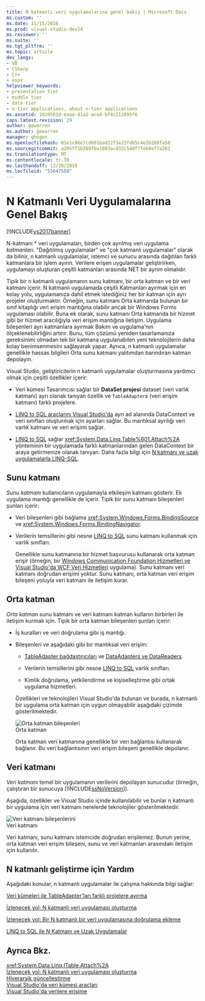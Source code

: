 ```yaml
---
title: N katmanlı veri uygulamalarına genel bakış | Microsoft Docs
ms.custom: ''
ms.date: 11/15/2016
ms.prod: visual-studio-dev14
ms.reviewer: ''
ms.suite: ''
ms.tgt_pltfrm: ''
ms.topic: article
dev_langs:
- VB
- CSharp
- C++
- aspx
helpviewer_keywords:
- presentation tier
- middle tier
- data tier
- n-tier applications, about n-tier applications
ms.assetid: 1020581d-eaaa-41a2-aca4-bf4c212895f6
caps.latest.revision: 29
author: gewarren
ms.author: gewarren
manager: ghogen
ms.openlocfilehash: 01e1c86e7cd601bad22f3e23fd65c4e2b260fa58
ms.sourcegitcommit: a205ff1b389fba1803acd32c54df7feb0ef7a203
ms.translationtype: MT
ms.contentlocale: tr-TR
ms.lasthandoff: 12/20/2018
ms.locfileid: "53647550"
---
```

# <a name="n-tier-data-applications-overview"></a>N Katmanlı Veri Uygulamalarına Genel Bakış
[!INCLUDE[vs2017banner](../includes/vs2017banner.md)]

  
N-katmanı * veri uygulamaları, birden çok ayrılmış veri uygulama *katmanları*. "Dağıtılmış uygulamalar" ve "çok katmanlı uygulamalar" olarak da bilinir, n katmanlı uygulamalar, istemci ve sunucu arasında dağıtılan farklı katmanlara bir işlem ayırın. Verilere erişen uygulamalar geliştirirken, uygulamayı oluşturan çeşitli katmanları arasında NET bir ayrım olmalıdır.  
  
 Tipik bir n katmanlı uygulamanın sunu katmanı, bir orta katman ve bir veri katmanı içerir. N katmanlı uygulamada çeşitli Katmanları ayırmak için en kolay yolu, uygulamanıza dahil etmek istediğiniz her bir katman için ayrı projeler oluşturmaktır. Örneğin, sunu katmanı Orta katmanda bulunan bir sınıf kitaplığı veri erişim mantığına olabilir ancak bir Windows Forms uygulaması olabilir. Buna ek olarak, sunu katmanı Orta katmanda bir hizmet gibi bir hizmet aracılığıyla veri erişim mantığına iletişim. Uygulama bileşenleri ayrı katmanlara ayırmak Bakım ve uygulama'nın ölçeklenebilirliğini artırır. Bunu, tüm çözümü yeniden tasarlamanıza gereksinimi olmadan tek bir katmana uygulanabilen yeni teknolojilerin daha kolay benimsenmesini sağlayarak yapar. Ayrıca, n katmanlı uygulamalar genellikle hassas bilgileri Orta sunu katmanı yalıtımdan barındıran katman depolayın.  
  
 Visual Studio, geliştiricilerin n katmanlı uygulamalar oluşturmasına yardımcı olmak için çeşitli özellikler içerir:  
  
-   Veri kümesi Tasarımcısı sağlar bir **DataSet projesi** dataset (veri varlık katmanı) ayrı olanak tanıyan özellik ve `TableAdapter`s (veri erişim katmanı) farklı projelere.  
  
-   [LINQ to SQL araçlarını Visual Studio'da](../data-tools/linq-to-sql-tools-in-visual-studio2.md) ayrı ad alanında DataContext ve veri sınıfları oluşturmak için ayarları sağlar. Bu mantıksal ayrılığı veri varlık katmanı ve veri erişimi sağlar.  
  
-   [LINQ to SQL](http://msdn.microsoft.com/library/73d13345-eece-471a-af40-4cc7a2f11655) sağlar <xref:System.Data.Linq.Table%601.Attach%2A> yönteminin bir uygulamada farklı katmanlarından gelen DataContext bir araya getirmenize olanak tanıyan. Daha fazla bilgi için [N katmanı ve uzak uygulamalarla LINQ-SQL](http://msdn.microsoft.com/library/854a1cdd-53cb-45f5-83ca-63962a9b3598).  
  
## <a name="presentation-tier"></a>Sunu katmanı  
 *Sunu katmanı* kullanıcıların uygulamayla etkileşim katmanı gösterir. Ek uygulama mantığı genellikle de içerir. Tipik bir sunu katmanı bileşenleri şunları içerir:  
  
- Veri bileşenleri gibi bağlama <xref:System.Windows.Forms.BindingSource> ve <xref:System.Windows.Forms.BindingNavigator>.  
  
- Verilerin temsillerini gibi nesne [LINQ to SQL](http://msdn.microsoft.com/library/73d13345-eece-471a-af40-4cc7a2f11655) sunu katmanı kullanmak için varlık sınıfları.  
  
  Genellikle sunu katmanına bir hizmet başvurusu kullanarak orta katman erişir (örneğin, bir [Windows Communication Foundation Hizmetleri ve Visual Studio'da WCF Veri Hizmetleri](../data-tools/windows-communication-foundation-services-and-wcf-data-services-in-visual-studio.md) uygulama). Sunu katmanı veri katmanı doğrudan erişimi yoktur. Sunu katmanı, orta katman veri erişim bileşeni yoluyla veri katmanı ile iletişim kurar.  
  
## <a name="middle-tier"></a>Orta katman  
 *Orta katman* sunu katmanı ve veri katmanı katman kullanın birbirleri ile iletişim kurmak için. Tipik bir orta katman bileşenleri şunları içerir:  
  
- İş kuralları ve veri doğrulama gibi iş mantığı.  
  
- Bileşenleri ve aşağıdaki gibi bir mantıksal veri erişim:  
  
  -   [TableAdapter bağdaştırıcıları](http://msdn.microsoft.com/library/09416de9-134c-4dc7-8262-6c8d81e3f364) ve [DataAdapters ve DataReaders](http://msdn.microsoft.com/library/cc952ca2-ec19-46ab-9189-15174b52cb74).  
  
  -   Verilerin temsillerini gibi nesne [LINQ to SQL](http://msdn.microsoft.com/library/73d13345-eece-471a-af40-4cc7a2f11655) varlık sınıfları.  
  
  -   Kimlik doğrulama, yetkilendirme ve kişiselleştirme gibi ortak uygulama hizmetleri.  
  
  Özellikleri ve teknolojileri Visual Studio'da bulunan ve burada, n katmanlı bir uygulama orta katman için uygun olmayabilir aşağıdaki çizimde gösterilmektedir.  
  
  ![Orta katman bileşenleri](../data-tools/media/ntiermid.png "NtierMid")  
  Orta katman  
  
  Orta katman veri katmanına genellikle bir veri bağlantısı kullanarak bağlanır. Bu veri bağlantısının veri erişim bileşeni genellikle depolanır.  
  
## <a name="data-tier"></a>Veri katmanı  
 *Veri katmanı* temel bir uygulamanın verilerini depolayan sunucudur (örneğin, çalıştıran bir sunucuya [!INCLUDE[ssNoVersion](../includes/ssnoversion-md.md)]).  
  
 Aşağıda, özellikler ve Visual Studio içinde kullanılabilir ve bunlar n katmanlı bir uygulama için veri katmanı nerelerde teknolojiler gösterilmektedir.  
  
 ![Veri katmanı bileşenlerini](../data-tools/media/ntierdatatier.png "ntierdatatier")  
Veri katmanı  
  
 Veri katmanı, sunu katmanı istemcide doğrudan erişilemez. Bunun yerine, orta katman veri erişim bileşeni, sunu ve veri katmanları arasındaki iletişim için kullanılır.  
  
## <a name="help-for-n-tier-development"></a>N katmanlı geliştirme için Yardım  
 Aşağıdaki konular, n katmanlı uygulamalar ile çalışma hakkında bilgi sağlar:  
  
 [Veri kümeleri ile TableAdapter’ları farklı projelere ayırma](../data-tools/separate-datasets-and-tableadapters-into-different-projects.md)  
  
 [İzlenecek yol: N katmanlı veri uygulaması oluşturma](../data-tools/walkthrough-creating-an-n-tier-data-application.md)  
  
 [İzlenecek yol: Bir N katmanlı bir veri uygulamasına doğrulama ekleme](http://msdn.microsoft.com/library/b35d072c-31f0-49ba-a225-69177592c265)  
  
 [LINQ to SQL ile N Katmanı ve Uzak Uygulamalar](http://msdn.microsoft.com/library/854a1cdd-53cb-45f5-83ca-63962a9b3598)  
  
## <a name="see-also"></a>Ayrıca Bkz.  
 <xref:System.Data.Linq.ITable.Attach%2A>   
 [İzlenecek yol: N katmanlı veri uygulaması oluşturma](../data-tools/walkthrough-creating-an-n-tier-data-application.md)   
 [Hiyerarşik güncelleştirme](../data-tools/hierarchical-update.md)   
 [Visual Studio'da veri kümesi araçları](../data-tools/dataset-tools-in-visual-studio.md)   
 [Visual Studio'da verilere erişime](../data-tools/accessing-data-in-visual-studio.md)
